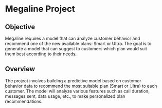 # Megaline Project

## Objective

Megaline requires a model that can analyze customer behavior and recommend one of the new available plans: Smart or Ultra. The goal is to generate a model that can suggest to customers which plan would suit them best according to their needs.

## Overview

The project involves building a predictive model based on customer behavior data to recommend the most suitable plan (Smart or Ultra) to each customer. The model will analyze various features such as call duration, messages sent, data usage, etc., to make personalized plan recommendations.

